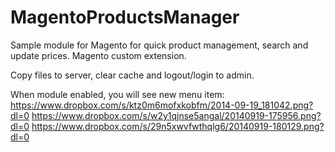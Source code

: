 MagentoProductsManager
======================

Sample module for Magento for quick product management, search and update prices. Magento custom extension.

Copy files to server, clear cache and logout/login to admin.

When module enabled, you will see new menu item: 
https://www.dropbox.com/s/ktz0m6mofxkobfm/2014-09-19_181042.png?dl=0
https://www.dropbox.com/s/w2y1qjnse5angal/20140919-175956.png?dl=0
https://www.dropbox.com/s/29n5xwvfwthqlg6/20140919-180129.png?dl=0
